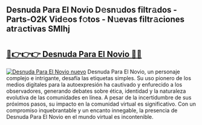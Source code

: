 ## Desnuda Para El Novio D𝚎sn𝚞dos filtr𝚊dos - Parts-O2K Vid𝚎os f𝚘tos - N𝚞evas filtr𝚊ciones atr𝚊ctivas SMIhj

# <h2><a href="http://mbdbzjp.tromn.icu/?c=Desnuda+Para+El+Novio">🔗👉👉👉 Desnuda Para El Novio 🔗🔗</a></h2>

[![Desnuda Para El Novio nuevo](https://i.imgur.com/pEAQMta.gif)](http://mbdbzjp.tromn.icu/?c=Desnuda+Para+El+Novio)
Desnuda Para El Novio, un personaje complejo e intrigante, desafía las etiquetas simples. Su uso pionero de los medios digitales para la autoexpresión ha cautivado y enfurecido a los observadores, generando debates sobre ética, identidad y la naturaleza evolutiva de las comunidades en línea. A pesar de la incertidumbre de sus próximos pasos, su impacto en la comunidad virtual es significativo. Con un compromiso inquebrantable y un encanto innegable, la presencia de Desnuda Para El Novio en el mundo virtual es incontenible.
